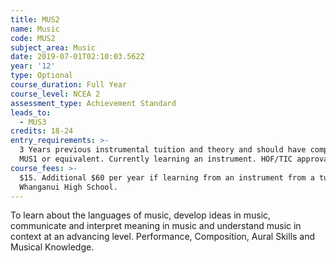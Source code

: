 ```yaml
---
title: MUS2
name: Music
code: MUS2
subject_area: Music
date: 2019-07-01T02:10:03.562Z
year: '12'
type: Optional
course_duration: Full Year
course_level: NCEA 2
assessment_type: Achievement Standard
leads_to:
  - MUS3
credits: 18-24
entry_requirements: >-
  3 Years previous instrumental tuition and theory and should have completed
  MUS1 or equivalent. Currently learning an instrument. HOF/TIC approval.
course_fees: >-
  $15. Additional $60 per year if learning from an instrument from a tutor at
  Whanganui High School.
---
```

To learn about the languages of music, develop ideas in music, communicate and interpret meaning in music and understand music in context at an advancing level. Performance, Composition, Aural Skills and Musical Knowledge.
